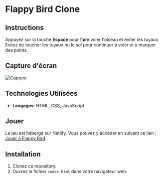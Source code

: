 # Flappy Bird Clone

## Instructions

Appuyez sur la touche **Espace** pour faire voler l'oiseau et éviter les tuyaux. Évitez de toucher les tuyaux ou le sol pour continuer à voler et à marquer des points.

## Capture d'écran 

![Capture](https://github.com/GabrielLRdP/Flappy-Bird-Clone/assets/149192169/42a7850e-fff0-42ee-9a5f-0e0bb0e0a6ad)


## Technologies Utilisées

- **Langages:** HTML, CSS, JavaScript

## Jouer

Le jeu est hébergé sur Netlify. Vous pouvez y accéder en suivant ce lien : [Jouer à Flappy Bird](https://splendorous-beijinho-848789.netlify.app/)

## Installation

1. Clonez ce repository.
2. Ouvrez le fichier `index.html` dans votre navigateur web.
